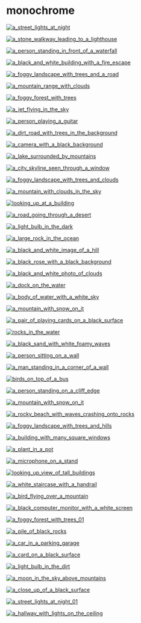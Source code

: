 # monochrome

<a href="a_street_lights_at_night.jpg"><img alt="a_street_lights_at_night" src="a_street_lights_at_night.jpg"></a>

<a href="a_stone_walkway_leading_to_a_lighthouse.jpg"><img alt="a_stone_walkway_leading_to_a_lighthouse" src="a_stone_walkway_leading_to_a_lighthouse.jpg"></a>

<a href="a_person_standing_in_front_of_a_waterfall.jpg"><img alt="a_person_standing_in_front_of_a_waterfall" src="a_person_standing_in_front_of_a_waterfall.jpg"></a>

<a href="a_black_and_white_building_with_a_fire_escape.jpg"><img alt="a_black_and_white_building_with_a_fire_escape" src="a_black_and_white_building_with_a_fire_escape.jpg"></a>

<a href="a_foggy_landscape_with_trees_and_a_road.jpg"><img alt="a_foggy_landscape_with_trees_and_a_road" src="a_foggy_landscape_with_trees_and_a_road.jpg"></a>

<a href="a_mountain_range_with_clouds.jpg"><img alt="a_mountain_range_with_clouds" src="a_mountain_range_with_clouds.jpg"></a>

<a href="a_foggy_forest_with_trees.jpg"><img alt="a_foggy_forest_with_trees" src="a_foggy_forest_with_trees.jpg"></a>

<a href="a_jet_flying_in_the_sky.jpg"><img alt="a_jet_flying_in_the_sky" src="a_jet_flying_in_the_sky.jpg"></a>

<a href="a_person_playing_a_guitar.png"><img alt="a_person_playing_a_guitar" src="a_person_playing_a_guitar.png"></a>

<a href="a_dirt_road_with_trees_in_the_background.jpg"><img alt="a_dirt_road_with_trees_in_the_background" src="a_dirt_road_with_trees_in_the_background.jpg"></a>

<a href="a_camera_with_a_black_background.jpg"><img alt="a_camera_with_a_black_background" src="a_camera_with_a_black_background.jpg"></a>

<a href="a_lake_surrounded_by_mountains.jpg"><img alt="a_lake_surrounded_by_mountains" src="a_lake_surrounded_by_mountains.jpg"></a>

<a href="a_city_skyline_seen_through_a_window.jpg"><img alt="a_city_skyline_seen_through_a_window" src="a_city_skyline_seen_through_a_window.jpg"></a>

<a href="a_foggy_landscape_with_trees_and_clouds.jpg"><img alt="a_foggy_landscape_with_trees_and_clouds" src="a_foggy_landscape_with_trees_and_clouds.jpg"></a>

<a href="a_mountain_with_clouds_in_the_sky.jpg"><img alt="a_mountain_with_clouds_in_the_sky" src="a_mountain_with_clouds_in_the_sky.jpg"></a>

<a href="looking_up_at_a_building.jpeg"><img alt="looking_up_at_a_building" src="looking_up_at_a_building.jpeg"></a>

<a href="a_road_going_through_a_desert.jpeg"><img alt="a_road_going_through_a_desert" src="a_road_going_through_a_desert.jpeg"></a>

<a href="a_light_bulb_in_the_dark.png"><img alt="a_light_bulb_in_the_dark" src="a_light_bulb_in_the_dark.png"></a>

<a href="a_large_rock_in_the_ocean.jpg"><img alt="a_large_rock_in_the_ocean" src="a_large_rock_in_the_ocean.jpg"></a>

<a href="a_black_and_white_image_of_a_hill.jpg"><img alt="a_black_and_white_image_of_a_hill" src="a_black_and_white_image_of_a_hill.jpg"></a>

<a href="a_black_rose_with_a_black_background.jpg"><img alt="a_black_rose_with_a_black_background" src="a_black_rose_with_a_black_background.jpg"></a>

<a href="a_black_and_white_photo_of_clouds.jpg"><img alt="a_black_and_white_photo_of_clouds" src="a_black_and_white_photo_of_clouds.jpg"></a>

<a href="a_dock_on_the_water.jpeg"><img alt="a_dock_on_the_water" src="a_dock_on_the_water.jpeg"></a>

<a href="a_body_of_water_with_a_white_sky.jpg"><img alt="a_body_of_water_with_a_white_sky" src="a_body_of_water_with_a_white_sky.jpg"></a>

<a href="a_mountain_with_snow_on_it.jpeg"><img alt="a_mountain_with_snow_on_it" src="a_mountain_with_snow_on_it.jpeg"></a>

<a href="a_pair_of_playing_cards_on_a_black_surface.jpg"><img alt="a_pair_of_playing_cards_on_a_black_surface" src="a_pair_of_playing_cards_on_a_black_surface.jpg"></a>

<a href="rocks_in_the_water.jpg"><img alt="rocks_in_the_water" src="rocks_in_the_water.jpg"></a>

<a href="a_black_sand_with_white_foamy_waves.png"><img alt="a_black_sand_with_white_foamy_waves" src="a_black_sand_with_white_foamy_waves.png"></a>

<a href="a_person_sitting_on_a_wall.png"><img alt="a_person_sitting_on_a_wall" src="a_person_sitting_on_a_wall.png"></a>

<a href="a_man_standing_in_a_corner_of_a_wall.jpg"><img alt="a_man_standing_in_a_corner_of_a_wall" src="a_man_standing_in_a_corner_of_a_wall.jpg"></a>

<a href="birds_on_top_of_a_bus.jpg"><img alt="birds_on_top_of_a_bus" src="birds_on_top_of_a_bus.jpg"></a>

<a href="a_person_standing_on_a_cliff_edge.jpg"><img alt="a_person_standing_on_a_cliff_edge" src="a_person_standing_on_a_cliff_edge.jpg"></a>

<a href="a_mountain_with_snow_on_it.jpg"><img alt="a_mountain_with_snow_on_it" src="a_mountain_with_snow_on_it.jpg"></a>

<a href="a_rocky_beach_with_waves_crashing_onto_rocks.jpg"><img alt="a_rocky_beach_with_waves_crashing_onto_rocks" src="a_rocky_beach_with_waves_crashing_onto_rocks.jpg"></a>

<a href="a_foggy_landscape_with_trees_and_hills.jpg"><img alt="a_foggy_landscape_with_trees_and_hills" src="a_foggy_landscape_with_trees_and_hills.jpg"></a>

<a href="a_building_with_many_square_windows.jpg"><img alt="a_building_with_many_square_windows" src="a_building_with_many_square_windows.jpg"></a>

<a href="a_plant_in_a_pot.jpg"><img alt="a_plant_in_a_pot" src="a_plant_in_a_pot.jpg"></a>

<a href="a_microphone_on_a_stand.jpg"><img alt="a_microphone_on_a_stand" src="a_microphone_on_a_stand.jpg"></a>

<a href="looking_up_view_of_tall_buildings.jpg"><img alt="looking_up_view_of_tall_buildings" src="looking_up_view_of_tall_buildings.jpg"></a>

<a href="a_white_staircase_with_a_handrail.jpg"><img alt="a_white_staircase_with_a_handrail" src="a_white_staircase_with_a_handrail.jpg"></a>

<a href="a_bird_flying_over_a_mountain.jpg"><img alt="a_bird_flying_over_a_mountain" src="a_bird_flying_over_a_mountain.jpg"></a>

<a href="a_black_computer_monitor_with_a_white_screen.jpg"><img alt="a_black_computer_monitor_with_a_white_screen" src="a_black_computer_monitor_with_a_white_screen.jpg"></a>

<a href="a_foggy_forest_with_trees_01.jpg"><img alt="a_foggy_forest_with_trees_01" src="a_foggy_forest_with_trees_01.jpg"></a>

<a href="a_pile_of_black_rocks.jpg"><img alt="a_pile_of_black_rocks" src="a_pile_of_black_rocks.jpg"></a>

<a href="a_car_in_a_parking_garage.jpg"><img alt="a_car_in_a_parking_garage" src="a_car_in_a_parking_garage.jpg"></a>

<a href="a_card_on_a_black_surface.jpg"><img alt="a_card_on_a_black_surface" src="a_card_on_a_black_surface.jpg"></a>

<a href="a_light_bulb_in_the_dirt.jpg"><img alt="a_light_bulb_in_the_dirt" src="a_light_bulb_in_the_dirt.jpg"></a>

<a href="a_moon_in_the_sky_above_mountains.jpg"><img alt="a_moon_in_the_sky_above_mountains" src="a_moon_in_the_sky_above_mountains.jpg"></a>

<a href="a_close_up_of_a_black_surface.jpg"><img alt="a_close_up_of_a_black_surface" src="a_close_up_of_a_black_surface.jpg"></a>

<a href="a_street_lights_at_night_01.jpg"><img alt="a_street_lights_at_night_01" src="a_street_lights_at_night_01.jpg"></a>

<a href="a_hallway_with_lights_on_the_ceiling.png"><img alt="a_hallway_with_lights_on_the_ceiling" src="a_hallway_with_lights_on_the_ceiling.png"></a>

